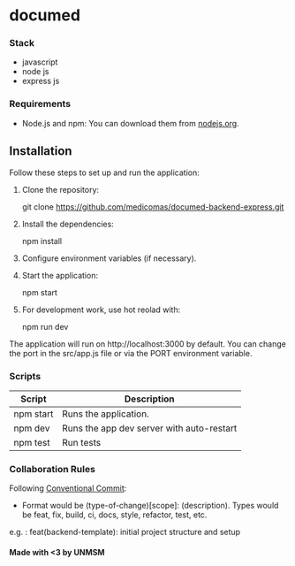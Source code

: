 # documed

### Stack 

- javascript
- node js
- express js

### Requirements

- Node.js and npm: You can download them from [nodejs.org](https://nodejs.org/).

## Installation

Follow these steps to set up and run the application:

1. Clone the repository:

   git clone https://github.com/medicomas/documed-backend-express.git

2. Install the dependencies:

    npm install

3. Configure environment variables (if necessary).

4. Start the application:
    
    npm start

5. For development work, use hot reolad with: 

    npm run dev

The application will run on http://localhost:3000 by default. You can change the port in the src/app.js file or via the PORT environment variable.

### Scripts

| Script      | Description                                |
| ----------- | ------------------------------------------ |
| npm start   | Runs the application.                      |
| npm dev     | Runs the app dev server with auto-restart  |
| npm test    | Run tests                                  |


### Collaboration Rules

Following [Conventional Commit](https://www.conventionalcommits.org/en/v1.0.0/): 

- Format would be (type-of-change)[scope]: (description). 
Types would be feat, fix, build, ci, docs, style, refactor, test, etc.

e.g. :
feat(backend-template): initial project structure and setup

#### Made with <3 by UNMSM
